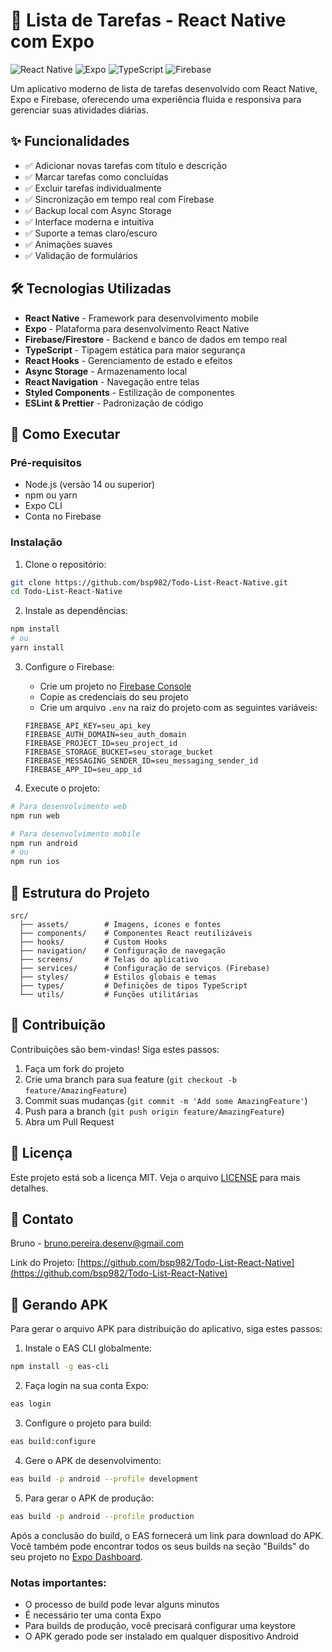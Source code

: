 # 📱 Lista de Tarefas - React Native com Expo

![React Native](https://img.shields.io/badge/React_Native-20232A?style=for-the-badge&logo=react&logoColor=61DAFB)
![Expo](https://img.shields.io/badge/Expo-1B1F23?style=for-the-badge&logo=expo&logoColor=white)
![TypeScript](https://img.shields.io/badge/TypeScript-007ACC?style=for-the-badge&logo=typescript&logoColor=white)
![Firebase](https://img.shields.io/badge/Firebase-FFCA28?style=for-the-badge&logo=firebase&logoColor=black)

Um aplicativo moderno de lista de tarefas desenvolvido com React Native, Expo e Firebase, oferecendo uma experiência fluida e responsiva para gerenciar suas atividades diárias.

## ✨ Funcionalidades

- ✅ Adicionar novas tarefas com título e descrição
- ✅ Marcar tarefas como concluídas
- ✅ Excluir tarefas individualmente
- ✅ Sincronização em tempo real com Firebase
- ✅ Backup local com Async Storage
- ✅ Interface moderna e intuitiva
- ✅ Suporte a temas claro/escuro
- ✅ Animações suaves
- ✅ Validação de formulários

## 🛠️ Tecnologias Utilizadas

- **React Native** - Framework para desenvolvimento mobile
- **Expo** - Plataforma para desenvolvimento React Native
- **Firebase/Firestore** - Backend e banco de dados em tempo real
- **TypeScript** - Tipagem estática para maior segurança
- **React Hooks** - Gerenciamento de estado e efeitos
- **Async Storage** - Armazenamento local
- **React Navigation** - Navegação entre telas
- **Styled Components** - Estilização de componentes
- **ESLint & Prettier** - Padronização de código

## 🚀 Como Executar

### Pré-requisitos

- Node.js (versão 14 ou superior)
- npm ou yarn
- Expo CLI
- Conta no Firebase

### Instalação

1. Clone o repositório:
```bash
git clone https://github.com/bsp982/Todo-List-React-Native.git
cd Todo-List-React-Native
```

2. Instale as dependências:
```bash
npm install
# ou
yarn install
```

3. Configure o Firebase:
   - Crie um projeto no [Firebase Console](https://console.firebase.google.com/)
   - Copie as credenciais do seu projeto
   - Crie um arquivo `.env` na raiz do projeto com as seguintes variáveis:
   ```
   FIREBASE_API_KEY=seu_api_key
   FIREBASE_AUTH_DOMAIN=seu_auth_domain
   FIREBASE_PROJECT_ID=seu_project_id
   FIREBASE_STORAGE_BUCKET=seu_storage_bucket
   FIREBASE_MESSAGING_SENDER_ID=seu_messaging_sender_id
   FIREBASE_APP_ID=seu_app_id
   ```

4. Execute o projeto:
```bash
# Para desenvolvimento web
npm run web

# Para desenvolvimento mobile
npm run android
# ou
npm run ios
```

## 📁 Estrutura do Projeto

```
src/
  ├── assets/        # Imagens, ícones e fontes
  ├── components/    # Componentes React reutilizáveis
  ├── hooks/         # Custom Hooks
  ├── navigation/    # Configuração de navegação
  ├── screens/       # Telas do aplicativo
  ├── services/      # Configuração de serviços (Firebase)
  ├── styles/        # Estilos globais e temas
  ├── types/         # Definições de tipos TypeScript
  └── utils/         # Funções utilitárias
```

## 🤝 Contribuição

Contribuições são bem-vindas! Siga estes passos:

1. Faça um fork do projeto
2. Crie uma branch para sua feature (`git checkout -b feature/AmazingFeature`)
3. Commit suas mudanças (`git commit -m 'Add some AmazingFeature'`)
4. Push para a branch (`git push origin feature/AmazingFeature`)
5. Abra um Pull Request

## 📝 Licença

Este projeto está sob a licença MIT. Veja o arquivo [LICENSE](LICENSE) para mais detalhes.

## 📧 Contato

Bruno - [bruno.pereira.desenv@gmail.com](mailto:bruno.pereira.desenv@gmail.com)

Link do Projeto: [https://github.com/bsp982/Todo-List-React-Native](https://github.com/bsp982/Todo-List-React-Native)

## 📱 Gerando APK

Para gerar o arquivo APK para distribuição do aplicativo, siga estes passos:

1. Instale o EAS CLI globalmente:
```bash
npm install -g eas-cli
```

2. Faça login na sua conta Expo:
```bash
eas login
```

3. Configure o projeto para build:
```bash
eas build:configure
```

4. Gere o APK de desenvolvimento:
```bash
eas build -p android --profile development
```

5. Para gerar o APK de produção:
```bash
eas build -p android --profile production
```

Após a conclusão do build, o EAS fornecerá um link para download do APK. Você também pode encontrar todos os seus builds na seção "Builds" do seu projeto no [Expo Dashboard](https://expo.dev).

### Notas importantes:
- O processo de build pode levar alguns minutos
- É necessário ter uma conta Expo
- Para builds de produção, você precisará configurar uma keystore
- O APK gerado pode ser instalado em qualquer dispositivo Android
